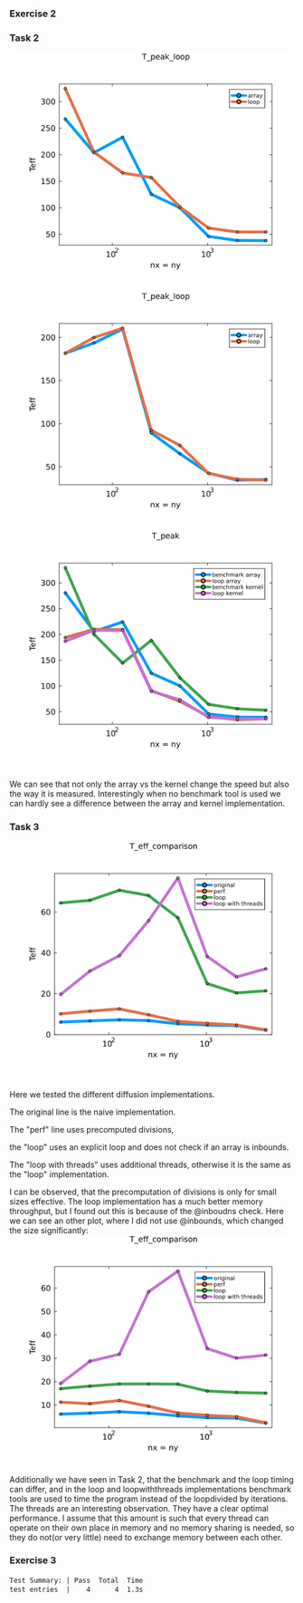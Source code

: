 
### Exercise 2

### Task 2

![Comparing Teff for array and kernels](./Pf_diffusion_2D/T_peak_benchmark.png)
![Comparing Teff for array and kernels](./Pf_diffusion_2D/T_peak_loop.png)
![Comparing Teff for array and kernels](./Pf_diffusion_2D/T_peak.png)

We can see that not only the array vs the kernel change the speed but also the way it is measured.
Interestingly when no benchmark tool is used we can hardly see a difference between the array and kernel implementation.


### Task 3

![Comparing Teff of the different diffusion implementations](./Pf_diffusion_2D/diff_comp.png)

Here we tested the different diffusion implementations.

The original  line is the naive implementation.

The "perf" line uses precomputed divisions, 

the "loop" uses an explicit loop and does not check if an array is inbounds.

The "loop with threads" uses additional threads, otherwise it is the same as the "loop" implementation.

I can be observed, that the precomputation of divisions is only for small sizes effective. 
The loop implementation has a much better memory throughput, but I found out this is because of the @inboudns check.
Here we can see an other plot, where I did not use @inbounds, which changed the size significantly:
![](./Pf_diffusion_2D/diff_comp_noinbounds.png)
Additionally we have seen in Task 2, 
that the benchmark and the loop timing can differ, 
and in the loop and loopwiththreads implementations 
benchmark tools are used to time the program instead of the loopdivided by iterations.
The threads are an interesting observation. 
They have a clear optimal performance. I assume that this amount is such that every thread can operate on their own place in memory 
and no memory sharing is needed, so they do not(or very little) need to exchange memory between each other.

### Exercise 3

```
Test Summary: | Pass  Total  Time 
test entries  |    4      4  1.3s
```
